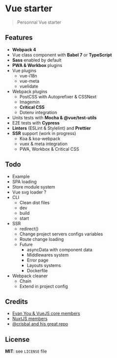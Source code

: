 # Vue starter

> Personnal Vue starter

## Features

* **Webpack 4**
* Vue class component with **Babel 7** or **TypeScript**
* **Sass** enabled by default
* **PWA & Workbox** plugins
* Vue plugins
  * vue-i18n
  * vue-meta
  * vuelidate
* Webpack plugins
  * PostCSS with Autoprefixer & CSSNext
  * Imagemin
  * **Critical CSS**
  * Dotenv integration
* Units tests with **Mocha & @vue/test-utils**
* E2E tests with **Cypress**
* **Linters** (ESLint & Stylelint) and **Prettier**
* **SSR** support (work in progress)
  * Koa & koa-webpack
  * vuex & meta integration
  * PWA, Workbox & Critical CSS

## Todo

* Example
* SPA loading
* Store module system
* Vue svg loader ?
* CLI
  * Clean dist files
  * dev
  * build
  * start
* SSR
  * redirect()
  * Change project servers configs variables
  * Route change loading
  * Future
    * asyncData with component data
    * Middlewares system
    * Error page
    * Layouts systems
    * Dockerfile
* Webpack cleaner
  * Chain
  * Extend in project config

## Credits

* [Evan You & VueJS core members](https://vuejs.org/)
* [NuxtJS members](https://nuxtjs.org/)
* [@crisbal and his great repo](https://github.com/crisbal/vue-webpack-ssr-fully-featured)

## License

**MIT**: see `LICENSE` file
